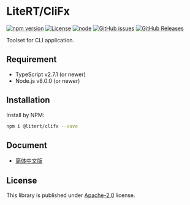 # LiteRT/CliFx

[![npm version](https://img.shields.io/npm/v/@litert/type-uard.svg?colorB=brightgreen)](https://www.npmjs.com/package/@litert/clifx "Stable Version")
[![License](https://img.shields.io/npm/l/@litert/clifx.svg?maxAge=2592000?style=plastic)](https://github.com/litert/clifx/blob/master/LICENSE)
[![node](https://img.shields.io/node/v/@litert/clifx.svg?colorB=brightgreen)](https://nodejs.org/dist/latest-v8.x/)
[![GitHub issues](https://img.shields.io/github/issues/litert/clifx.svg)](https://github.com/litert/clifx/issues)
[![GitHub Releases](https://img.shields.io/github/release/litert/clifx.svg)](https://github.com/litert/clifx/releases "Stable Release")

Toolset for CLI application.

## Requirement

- TypeScript v2.7.1 (or newer)
- Node.js v8.0.0 (or newer)

## Installation

Install by NPM:

```sh
npm i @litert/clifx --save
```

## Document

- [简体中文版](./docs/zh-CN/index.md)

## License

This library is published under [Apache-2.0](./LICENSE) license.
